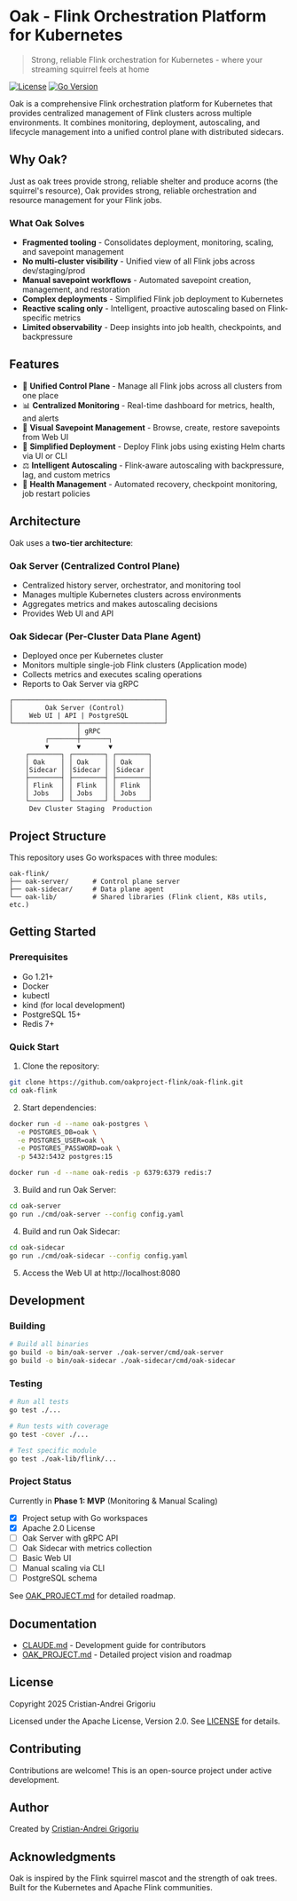 # Oak - Flink Orchestration Platform for Kubernetes

> Strong, reliable Flink orchestration for Kubernetes - where your streaming squirrel feels at home

[![License](https://img.shields.io/badge/License-Apache%202.0-blue.svg)](LICENSE)
[![Go Version](https://img.shields.io/badge/Go-1.21+-00ADD8?logo=go)](https://go.dev/)

Oak is a comprehensive Flink orchestration platform for Kubernetes that provides centralized management of Flink clusters across multiple environments. It combines monitoring, deployment, autoscaling, and lifecycle management into a unified control plane with distributed sidecars.

## Why Oak?

Just as oak trees provide strong, reliable shelter and produce acorns (the squirrel's resource), Oak provides strong, reliable orchestration and resource management for your Flink jobs.

### What Oak Solves

- **Fragmented tooling** - Consolidates deployment, monitoring, scaling, and savepoint management
- **No multi-cluster visibility** - Unified view of all Flink jobs across dev/staging/prod
- **Manual savepoint workflows** - Automated savepoint creation, management, and restoration
- **Complex deployments** - Simplified Flink job deployment to Kubernetes
- **Reactive scaling only** - Intelligent, proactive autoscaling based on Flink-specific metrics
- **Limited observability** - Deep insights into job health, checkpoints, and backpressure

## Features

- 🎯 **Unified Control Plane** - Manage all Flink jobs across all clusters from one place
- 📊 **Centralized Monitoring** - Real-time dashboard for metrics, health, and alerts
- 💾 **Visual Savepoint Management** - Browse, create, restore savepoints from Web UI
- 🚀 **Simplified Deployment** - Deploy Flink jobs using existing Helm charts via UI or CLI
- ⚖️ **Intelligent Autoscaling** - Flink-aware autoscaling with backpressure, lag, and custom metrics
- 🏥 **Health Management** - Automated recovery, checkpoint monitoring, job restart policies

## Architecture

Oak uses a **two-tier architecture**:

### Oak Server (Centralized Control Plane)
- Centralized history server, orchestrator, and monitoring tool
- Manages multiple Kubernetes clusters across environments
- Aggregates metrics and makes autoscaling decisions
- Provides Web UI and API

### Oak Sidecar (Per-Cluster Data Plane Agent)
- Deployed once per Kubernetes cluster
- Monitors multiple single-job Flink clusters (Application mode)
- Collects metrics and executes scaling operations
- Reports to Oak Server via gRPC

```
┌──────────────────────────────────────┐
│        Oak Server (Control)          │
│    Web UI | API | PostgreSQL         │
└────────────────┬─────────────────────┘
                 │ gRPC
         ┌───────┼───────┐
         ▼       ▼       ▼
    ┌────────┐ ┌────────┐ ┌────────┐
    │ Oak    │ │ Oak    │ │ Oak    │
    │Sidecar │ │Sidecar │ │Sidecar │
    ├────────┤ ├────────┤ ├────────┤
    │ Flink  │ │ Flink  │ │ Flink  │
    │ Jobs   │ │ Jobs   │ │ Jobs   │
    └────────┘ └────────┘ └────────┘
     Dev Cluster Staging  Production
```

## Project Structure

This repository uses Go workspaces with three modules:

```
oak-flink/
├── oak-server/      # Control plane server
├── oak-sidecar/     # Data plane agent
└── oak-lib/         # Shared libraries (Flink client, K8s utils, etc.)
```

## Getting Started

### Prerequisites

- Go 1.21+
- Docker
- kubectl
- kind (for local development)
- PostgreSQL 15+
- Redis 7+

### Quick Start

1. Clone the repository:
```bash
git clone https://github.com/oakproject-flink/oak-flink.git
cd oak-flink
```

2. Start dependencies:
```bash
docker run -d --name oak-postgres \
  -e POSTGRES_DB=oak \
  -e POSTGRES_USER=oak \
  -e POSTGRES_PASSWORD=oak \
  -p 5432:5432 postgres:15

docker run -d --name oak-redis -p 6379:6379 redis:7
```

3. Build and run Oak Server:
```bash
cd oak-server
go run ./cmd/oak-server --config config.yaml
```

4. Build and run Oak Sidecar:
```bash
cd oak-sidecar
go run ./cmd/oak-sidecar --config config.yaml
```

5. Access the Web UI at http://localhost:8080

## Development

### Building

```bash
# Build all binaries
go build -o bin/oak-server ./oak-server/cmd/oak-server
go build -o bin/oak-sidecar ./oak-sidecar/cmd/oak-sidecar
```

### Testing

```bash
# Run all tests
go test ./...

# Run tests with coverage
go test -cover ./...

# Test specific module
go test ./oak-lib/flink/...
```

### Project Status

Currently in **Phase 1: MVP** (Monitoring & Manual Scaling)

- [x] Project setup with Go workspaces
- [x] Apache 2.0 License
- [ ] Oak Server with gRPC API
- [ ] Oak Sidecar with metrics collection
- [ ] Basic Web UI
- [ ] Manual scaling via CLI
- [ ] PostgreSQL schema

See [OAK_PROJECT.md](OAK_PROJECT.md) for detailed roadmap.

## Documentation

- [CLAUDE.md](CLAUDE.md) - Development guide for contributors
- [OAK_PROJECT.md](OAK_PROJECT.md) - Detailed project vision and roadmap

## License

Copyright 2025 Cristian-Andrei Grigoriu

Licensed under the Apache License, Version 2.0. See [LICENSE](LICENSE) for details.

## Contributing

Contributions are welcome! This is an open-source project under active development.

## Author

Created by [Cristian-Andrei Grigoriu](https://github.com/yourusername)

## Acknowledgments

Oak is inspired by the Flink squirrel mascot and the strength of oak trees. Built for the Kubernetes and Apache Flink communities.
